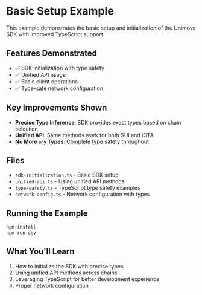 # Basic Setup Example

This example demonstrates the basic setup and initialization of the Unimove SDK with improved TypeScript support.

## Features Demonstrated

- ✅ SDK initialization with type safety
- ✅ Unified API usage
- ✅ Basic client operations
- ✅ Type-safe network configuration

## Key Improvements Shown

- **Precise Type Inference**: SDK provides exact types based on chain selection
- **Unified API**: Same methods work for both SUI and IOTA
- **No More `any` Types**: Complete type safety throughout

## Files

- `sdk-initialization.ts` - Basic SDK setup
- `unified-api.ts` - Using unified API methods
- `type-safety.ts` - TypeScript type safety examples
- `network-config.ts` - Network configuration with types

## Running the Example

```bash
npm install
npm run dev
```

## What You'll Learn

1. How to initialize the SDK with precise types
2. Using unified API methods across chains
3. Leveraging TypeScript for better development experience
4. Proper network configuration
